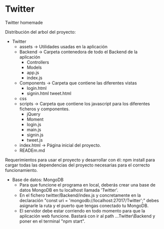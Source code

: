 # Twitter
Twitter homemade

Distribución del arbol del proyecto:
- Twitter
  - assets → Utilidades usadas en la aplicación
  - Backend → Carpeta contenedora de todo el Backend de la aplicación
    - Controllers
    - Models
    - app.js
    - index.js
  - Components → Carpeta que contiene las diferentes vistas
    - login.html
    - signin.html
    tweet.html
  - css
  - scripts → Carpeta que contiene los javascript para los diferentes ficheros y componentes.
    - jQuery
    - Moment
    - login.js
    - main.js
    - signin.js
    - tweet.js
  - index.html → Página inicial del proyecto.
  - READEm.md

Requerimientos para usar el proyecto y desarrollar con él:
npm install para cargar todas las dependencias del proyecto necesarias para el correcto funcionamiento.

- Base de datos: MongoDB
  - Para que funcione el programa en local, deberás crear una base de datos MongoDB en tu localhost llamada 'Twitter'.
  - En el fichero twitter/Backend/index.js y concretamente en la declaración "const uri = 'mongodb://localhost:27017/Twitter';" debes asignarle la ruta y el puerto que tengas conectado tu MongoDB.
  - El servidor debe estar corriendo en todo momento para que la aplicación web funcione. Bastará con ir al path ...Twitter\Backend y poner en el terminal "npm start".
  
  
